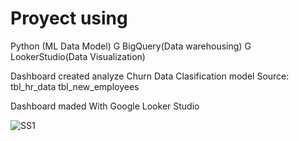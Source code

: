 # Proyect using
Python (ML Data Model)
G BigQuery(Data warehousing)
G LookerStudio(Data Visualization)


Dashboard created analyze Churn Data Clasification model
Source:
tbl_hr_data
tbl_new_employees


 Dashboard maded With Google Looker Studio


![SS1](Python_Bigquery_LS/screenshots/report.png)



